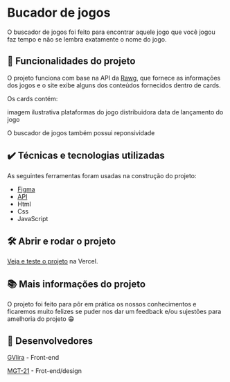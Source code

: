 # Bucador de jogos

O buscador de jogos foi feito para encontrar aquele jogo que você jogou faz tempo e não se lembra exatamente o nome do jogo.

## 🔨 Funcionalidades do projeto

O projeto funciona com base na API da <a href="https://rawg.io/apidocs">Rawg</a>, que fornece as informações dos jogos e o site exibe alguns dos conteúdos fornecidos dentro de cards.

Os cards contém:

imagem ilustrativa
plataformas do jogo 
distribuidora 
data de lançamento do jogo

O buscador de jogos também possui reponsividade

## ✔️ Técnicas e tecnologias utilizadas

As seguintes ferramentas foram usadas na construção do projeto:

- [Figma](https://www.figma.com/design/OPDvnNP13ZwEsPyiR1OsP6/Busca-de-jogos?node-id=0-1&t=yH6YWbZqU2wIvo6W-1>)
- [API](<https://expo.io/>)
- Html
- Css
- JavaScript

## 🛠️ Abrir e rodar o projeto

[Veja e teste o projeto](https://buscador-de-jogos.vercel.app/) na Vercel.

## 📚 Mais informações do projeto

O projeto foi feito para pôr em prática os nossos conhecimentos e ficaremos muito felizes se puder nos dar um feedback e/ou sujestões para amelhoria do projeto 😁

## 👤 Desenvolvedores 

[GVlira](https://github.com/GVlira) - Front-end

[MGT-21](https://github.com/MGT-21) - Frot-end/design







